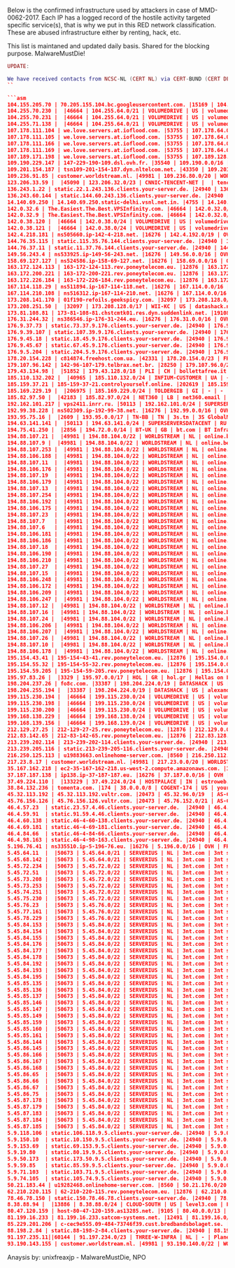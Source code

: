 Below is the confirmed infrastructure used by attackers in case of MMD-0062-2017. Each IP has a logged record of the hostile activity targeted specific service(s), that is why we put in this RED network classification. These are abused infrastructure either by renting, hack, etc.

This list is maintaned and updated daily basis. Shared for the blocking purpose. MalwareMustDie!

```lua
UPDATE:

We have received contacts from NCSC-NL (CERT NL) via CERT-BUND (CERT DE) to confirm that the hoster entity 3NT.COM's Abuse Team has terminated the related customer account(s) of Strudels attacker actor. We herewith report that http://3NT.COM  has been cleaned up, so you can remove the block for the 3NT.COM addresses. The list below is stayed as per it is for the RECORD purpose only, as evidence of cyber crime for the law enforcement who is now investigating the case.  - Thank you - 
``

```asm
104.155.205.70 | 70.205.155.104.bc.googleusercontent.com. |15169 | 104.154.0.0/15 | GOOGLE | US | google.com | Google Inc.
104.255.70.230 |  |46664 | 104.255.64.0/21 | VOLUMEDRIVE | US | volumedrive.com | VolumeDrive
104.255.70.231 |  |46664 | 104.255.64.0/21 | VOLUMEDRIVE | US | volumedrive.com | VolumeDrive
104.255.71.138 |  |46664 | 104.255.64.0/21 | VOLUMEDRIVE | US | volumedrive.com | VolumeDrive
107.178.111.104 | we.love.servers.at.ioflood.com. |53755 | 107.178.64.0/18 | IOFLOOD | US | lakesidewebhosting.com | Lakeside Web Hosting LLC
107.178.111.105 | we.love.servers.at.ioflood.com. |53755 | 107.178.64.0/18 | IOFLOOD | US | lakesidewebhosting.com | Lakeside Web Hosting LLC
107.178.111.166 | we.love.servers.at.ioflood.com. |53755 | 107.178.64.0/18 | IOFLOOD | US | ioflood.com | BudgetNode LLC
107.178.111.169 | we.love.servers.at.ioflood.com. |53755 | 107.178.64.0/18 | IOFLOOD | US | ioflood.com | BudgetNode LLC
107.189.171.198 | we.love.servers.at.ioflood.com. |53755 | 107.189.128.0/18 | IOFLOOD | US | klayer.com | KLAYER
109.190.229.147 | 147-229-190-109.dsl.ovh.fr. |35540 | 109.190.0.0/16 | OVH | FR | ovh.com | OVH SAS
109.201.154.187 | tsn109-201-154-187.dyn.nltelcom.net. |43350 | 109.201.128.0/19 | NFORCE | NL | nforce.com | NForce Entertainment B.V.
109.236.91.85 | customer.worldstream.nl. |49981 | 109.236.80.0/20 | WORLDSTREAM | NL | worldstream.nl | WorldStream
123.206.33.59 |  |45090 | 123.206.32.0/23 | CNNIC-TENCENT-NET |  | tencent.com | Tencent Cloud Computing (Beijing) Co. Ltd.
136.243.1.22 | static.22.1.243.136.clients.your-server.de. |24940 | 136.243.0.0/16 | HETZNER | DE | hetzner.de | Hetzner Online AG
136.243.60.144 | static.144.60.243.136.clients.your-server.de. |24940 | 136.243.0.0/16 | HETZNER | DE | hetzner.de | Hetzner Online AG
14.140.69.250 | 14.140.69.250.static-delhi.vsnl.net.in. |4755 | 14.140.64.0/21 | TATACOMM | IN | vsnl.net.in | Internet Service Provider
142.0.32.6 | The.Easiest.The.Best.VPSInfinity.com. |46664 | 142.0.32.0/24 | VOLUMEDRIVE | US | volumedrive.com | VolumeDrive
142.0.32.9 | The.Easiest.The.Best.VPSInfinity.com. |46664 | 142.0.32.0/24 | VOLUMEDRIVE | US | volumedrive.com | VolumeDrive
142.0.38.120 |  |46664 | 142.0.38.0/24 | VOLUMEDRIVE | US | volumedrive.com | VolumeDrive
142.0.38.121 |  |46664 | 142.0.38.0/24 | VOLUMEDRIVE | US | volumedrive.com | VolumeDrive
142.4.218.181 | ns505660.ip-142-4-218.net. |16276 | 142.4.192.0/19 | OVH | FR | ovh.com | OVH Hosting Inc.
144.76.35.115 | static.115.35.76.144.clients.your-server.de. |24940 | 144.76.0.0/16 | HETZNER | DE | hetzner.de | Hetzner Online AG
144.76.37.11 | static.11.37.76.144.clients.your-server.de. |24940 | 144.76.0.0/16 | HETZNER | DE | hetzner.de | Hetzner Online AG
149.56.243.4 | ns533925.ip-149-56-243.net. |16276 | 149.56.0.0/16 | OVH | FR | suitesoftware.com | Suite Software
158.69.127.127 | ns524586.ip-158-69-127.net. |16276 | 158.69.0.0/16 | OVH | FR | parsons.com | Parsons Corporation
163.172.124.113 | 163-172-124-113.rev.poneytelecom.eu. |12876 | 163.172.0.0/16 | AS12876 | FR | hmrc.gov.uk | HM Customs and Excise HQ Network
163.172.200.221 | 163-172-200-221.rev.poneytelecom.eu. |12876 | 163.172.0.0/16 | AS12876 | FR | hmrc.gov.uk | HM Customs and Excise HQ Network
163.172.226.184 | 163-172-226-184.rev.poneytelecom.eu. |12876 | 163.172.0.0/16 | AS12876 | FR | hmrc.gov.uk | HM Customs and Excise HQ Network
167.114.118.29 | ns511894.ip-167-114-118.net. |16276 | 167.114.0.0/16 | OVH | FR | ovh.com | OVH Hosting Inc.
167.114.210.108 | ns516312.ip-167-114-210.net. |16276 | 167.114.0.0/16 | OVH | FR | ovh.com | OVH Hosting Inc.
173.208.141.170 | 01f190-refoils.geekspicy.com. |32097 | 173.208.128.0/17 | WII-KC | US | wholesaleinternet.com | Wholesale Internet Inc.
173.208.251.50 |  |32097 | 173.208.128.0/17 | WII-KC | US | datashack.net | DataShack LC
173.81.108.81 | 173-81-108-81.chstcmtk01.res.dyn.suddenlink.net. |19108 | 173.81.0.0/17 | SUDDENLINK-COMMUNICA | US | suddenlink.com | Suddenlink Communications
176.31.244.32 | ns386546.ip-176-31-244.eu. |16276 | 176.31.0.0/16 | OVH | FR | ovh.com | OVH SAS
176.9.37.73 | static.73.37.9.176.clients.your-server.de. |24940 | 176.9.0.0/16 | HETZNER | DE | hetzner.de | Hetzner Online AG
176.9.39.107 | static.107.39.9.176.clients.your-server.de. |24940 | 176.9.0.0/16 | HETZNER | DE | hetzner.de | Hetzner Online AG
176.9.45.18 | static.18.45.9.176.clients.your-server.de. |24940 | 176.9.0.0/16 | HETZNER | DE | hetzner.de | Hetzner Online AG
176.9.45.67 | static.67.45.9.176.clients.your-server.de. |24940 | 176.9.0.0/16 | HETZNER | DE | hetzner.de | Hetzner Online AG
176.9.5.204 | static.204.5.9.176.clients.your-server.de. |24940 | 176.9.0.0/16 | HETZNER | DE | hetzner.de | Hetzner Online AG
178.20.154.228 | c814874.freehost.com.ua. |42331 | 178.20.154.0/23 | FREEHOST | UA | freehost.com.ua | PE Freehost
179.107.96.142 | 142-96-107-179.telbrax.net.br. |28250 | 179.107.96.0/20 | Telbrax | BR | telbrax.com.br | Telbrax Ltda
179.43.134.98 |  |51852 | 179.43.128.0/18 | PLI | CH | bollettafree.it | Private Layer Switzerland
185.110.132.202 |  |40965 | 185.110.132.0/24 | INFIUM-CUSTOMER | UA | - | -
185.159.37.21 | 185-159-37-21.controlyourself.online. |202619 | 185.159.37.0/24 | FENIKS | RU | - | -
185.169.229.19 |  |206975 | 185.169.229.0/24 | TOLDERGIB | GI | - | -
185.82.97.50 |  |42183 | 185.82.97.0/24 | NET360 | LB | net360.email | Net 360 S.A.R.L
192.162.101.217 | vps2411.inrr.ru. |50113 | 192.162.101.0/24 | SUPERSERVERSDATACENT | RU | ntx.ru | MediaServicePlus Ltd.
192.99.38.228 | ns502309.ip-192-99-38.net. |16276 | 192.99.0.0/16 | OVH | FR | ovh.com | OVH Hosting Inc.
193.95.75.16 |  |2609 | 193.95.0.0/17 | TN-BB | TN | 3s.tn | 3S GlobalNet
194.63.141.141 |  |50113 | 194.63.141.0/24 | SUPERSERVERSDATACENT | RU | ntx.ru | MediaServicePlus Ltd.
194.75.41.250 |  |2856 | 194.72.0.0/14 | BT-UK | GB | bt.com | BT Infrastructure Layer
194.88.107.21 |  |49981 | 194.88.104.0/22 | WORLDSTREAM | NL | online.be | Online Internet nv/sa
194.88.107.9 |  |49981 | 194.88.104.0/22 | WORLDSTREAM | NL | online.be | Online Internet nv/sa
194.88.107.253 |  |49981 | 194.88.104.0/22 | WORLDSTREAM | NL | online.be | Online Internet nv/sa
194.88.106.188 |  |49981 | 194.88.104.0/22 | WORLDSTREAM | NL | online.be | Online Internet nv/sa
194.88.107.11  |  |49981 | 194.88.104.0/22 | WORLDSTREAM | NL | online.be | Online Internet nv/sa
194.88.106.176 |  |49981 | 194.88.104.0/22 | WORLDSTREAM | NL | online.be | Online Internet nv/sa
194.88.107.19  |  |49981 | 194.88.104.0/22 | WORLDSTREAM | NL | online.be | Online Internet nv/sa
194.88.106.179 |  |49981 | 194.88.104.0/22 | WORLDSTREAM | NL | online.be | Online Internet nv/sa
194.88.107.13  |  |49981 | 194.88.104.0/22 | WORLDSTREAM | NL | online.be | Online Internet nv/sa
194.88.107.254 |  |49981 | 194.88.104.0/22 | WORLDSTREAM | NL | online.be | Online Internet nv/sa
194.88.106.192 |  |49981 | 194.88.104.0/22 | WORLDSTREAM | NL | online.be | Online Internet nv/sa
194.88.106.175 |  |49981 | 194.88.104.0/22 | WORLDSTREAM | NL | online.be | Online Internet nv/sa
194.88.107.23  |  |49981 | 194.88.104.0/22 | WORLDSTREAM | NL | online.be | Online Internet nv/sa
194.88.107.7   |  |49981 | 194.88.104.0/22 | WORLDSTREAM | NL | online.be | Online Internet nv/sa
194.88.107.6   |  |49981 | 194.88.104.0/22 | WORLDSTREAM | NL | online.be | Online Internet nv/sa
194.88.106.181 |  |49981 | 194.88.104.0/22 | WORLDSTREAM | NL | online.be | Online Internet nv/sa
194.88.106.186 |  |49981 | 194.88.104.0/22 | WORLDSTREAM | NL | online.be | Online Internet nv/sa
194.88.107.18  |  |49981 | 194.88.104.0/22 | WORLDSTREAM | NL | online.be | Online Internet nv/sa
194.88.106.190 |  |49981 | 194.88.104.0/22 | WORLDSTREAM | NL | online.be | Online Internet nv/sa
194.88.106.210 |  |49981 | 194.88.104.0/22 | WORLDSTREAM | NL | online.be | Online Internet nv/sa
194.88.107.27  |  |49981 | 194.88.104.0/22 | WORLDSTREAM | NL | online.be | Online Internet nv/sa
194.88.107.15  |  |49981 | 194.88.104.0/22 | WORLDSTREAM | NL | online.be | Online Internet nv/sa
194.88.106.248 |  |49981 | 194.88.104.0/22 | WORLDSTREAM | NL | online.be | Online Internet nv/sa
194.88.106.172 |  |49981 | 194.88.104.0/22 | WORLDSTREAM | NL | online.be | Online Internet nv/sa
194.88.106.209 |  |49981 | 194.88.104.0/22 | WORLDSTREAM | NL | online.be | Online Internet nv/sa
194.88.106.247 |  |49981 | 194.88.104.0/22 | WORLDSTREAM | NL | online.be | Online Internet nv/sa
194.88.107.12 |  |49981 | 194.88.104.0/22 | WORLDSTREAM | NL | online.be | Online Internet nv/sa
194.88.107.16 |  |49981 | 194.88.104.0/22 | WORLDSTREAM | NL | online.be | Online Internet nv/sa
194.88.107.24 |  |49981 | 194.88.104.0/22 | WORLDSTREAM | NL | online.be | Online Internet nv/sa
194.88.106.206 |  |49981 | 194.88.104.0/22 | WORLDSTREAM | NL | online.be | Online Internet nv/sa
194.88.106.207 |  |49981 | 194.88.104.0/22 | WORLDSTREAM | NL | online.be | Online Internet nv/sa
194.88.107.26 |  |49981 | 194.88.104.0/22 | WORLDSTREAM | NL | online.be | Online Internet nv/sa
194.88.107.10 |  |49981 | 194.88.104.0/22 | WORLDSTREAM | NL | online.be | Online Internet nv/sa
194.88.106.178 |  |49981 | 194.88.104.0/22 | WORLDSTREAM | NL | online.be | Online Internet nv/sa
195.154.43.41 | 195-154-43-41.rev.poneytelecom.eu. |12876 | 195.154.0.0/16 | AS12876 | FR | online.net | Online S.A.S.
195.154.55.32 | 195-154-55-32.rev.poneytelecom.eu. |12876 | 195.154.0.0/16 | AS12876 | FR | online.net | Online S.A.S.
195.154.59.205 | 195-154-59-205.rev.poneytelecom.eu. |12876 | 195.154.0.0/16 | AS12876 | FR | online.net | Online S.A.S.
195.97.83.26 |  |3329 | 195.97.0.0/17 | HOL | GR | hol.gr | Hellas on Line S.A.
198.204.237.26 | fo8c.com. |33387 | 198.204.224.0/19 | DATASHACK | US | datashack.net | DataShack LC
198.204.255.194 |  |33387 | 198.204.224.0/19 | DATASHACK | US | alexanderneves.com.br | Zhou Pizhong
199.115.230.194 |  |46664 | 199.115.230.0/24 | VOLUMEDRIVE | US | volumedrive.com | VolumeDrive
199.115.230.198 |  |46664 | 199.115.230.0/24 | VOLUMEDRIVE | US | volumedrive.com | VolumeDrive
199.115.230.200 |  |46664 | 199.115.230.0/24 | VOLUMEDRIVE | US | volumedrive.com | VolumeDrive
199.168.138.229 |  |46664 | 199.168.138.0/24 | VOLUMEDRIVE | US | volumedrive.com | VolumeDrive
199.168.139.156 |  |46664 | 199.168.139.0/24 | VOLUMEDRIVE | US | volumedrive.com | VolumeDrive
212.129.27.25 | 212-129-27-25.rev.poneytelecom.eu. |12876 | 212.129.0.0/18 | AS12876 | FR | online.net | Online S.A.S.
212.83.142.65 | 212-83-142-65.rev.poneytelecom.eu. |12876 | 212.83.128.0/19 | AS12876 | FR | online.net | Online S.A.S.
213.239.202.114 | 213-239-202-114.clients.your-server.de. |24940 | 213.239.192.0/18 | HETZNER | DE | hetzner.de | Hetzner Online AG
213.239.205.116 | static.213-239-205-116.clients.your-server.de. |24940 | 213.239.192.0/18 | HETZNER | DE | hetzner.de | Hetzner Online AG
216.250.125.113 | u19883663.onlinehome-server.com. |8560 | 216.250.112.0/20 | ONEANDONE | DE | oneandone.net | 1&1 Internet Inc.
217.23.8.17 | customer.worldstream.nl. |49981 | 217.23.0.0/20 | WORLDSTREAM | NL | worldstream.nl | WorldStream
35.167.162.218 | ec2-35-167-162-218.us-west-2.compute.amazonaws.com. |16509 | 35.160.0.0/13 | AMAZON-02 | US | merit.edu | Merit Network Inc.
37.187.187.138 | ip138.ip-37-187-187.eu. |16276 | 37.187.0.0/16 | OVH | FR | ovh.com | OVH SAS
37.49.224.110 |  |133229 | 37.49.224.0/24 | HOSTPALACE | IN | estroweb.in | Estro Web Services Private Limited
38.84.132.236 | tomenta.com. |174 | 38.0.0.0/8 | COGENT-174 | US | yourbestnetwork.net | Hostzealot
45.32.113.192 | 45.32.113.192.vultr.com. |20473 | 45.32.96.0/19  | AS-CHOOPA | US | choopa.com | Choopa LLC
45.76.156.126 | 45.76.156.126.vultr.com. |20473 | 45.76.152.0/21 | AS-CHOOPA | US | choopa.com | Choopa LLC
46.4.57.23  | static.23.57.4.46.clients.your-server.de.  |24940 | 46.4.0.0/16 | HETZNER | DE | hetzner.de | Hetzner Online AG
46.4.59.91  | static.91.59.4.46.clients.your-server.de.  |24940 | 46.4.0.0/16 | HETZNER | DE | hetzner.de | Hetzner Online AG
46.4.60.138 | static.46-4-60-138.clients.your-server.de. |24940 | 46.4.0.0/16 | HETZNER | DE | hetzner.de | Hetzner Online AG
46.4.69.181 | static.46-4-69-181.clients.your-server.de. |24940 | 46.4.0.0/16 | HETZNER | DE | hetzner.de | Hetzner Online AG
46.4.84.66  | static.46-4-84-66.clients.your-server.de.  |24940 | 46.4.0.0/16 | HETZNER | DE | hetzner.de | Hetzner Online AG
46.4.98.163 | static.46-4-98-163.clients.your-server.de. |24940 | 46.4.0.0/16 | HETZNER | DE | hetzner.de | Hetzner Online AG
5.196.76.41 | ns335510.ip-5-196-76.eu. |16276 | 5.196.0.0/16 | OVH | FR | ovh.com | OVH SAS
5.45.64.11  |  |50673 | 5.45.64.0/21 | SERVERIUS | NL | 3nt.com | 3nt solutions LLP
5.45.68.142 |  |50673 | 5.45.64.0/21 | SERVERIUS | NL | 3nt.com | 3nt solutions LLP
5.45.72.234 |  |50673 | 5.45.72.0/22 | SERVERIUS | NL | 3nt.com | 3nt solutions LLP
5.45.72.51  |  |50673 | 5.45.72.0/22 | SERVERIUS | NL | 3nt.com | 3nt solutions LLP
5.45.73.208 |  |50673 | 5.45.72.0/22 | SERVERIUS | NL | 3nt.com | 3nt solutions LLP
5.45.73.253 |  |50673 | 5.45.72.0/22 | SERVERIUS | NL | 3nt.com | 3nt solutions LLP
5.45.74.251 |  |50673 | 5.45.72.0/22 | SERVERIUS | NL | 3nt.com | 3nt solutions LLP
5.45.75.230 |  |50673 | 5.45.72.0/22 | SERVERIUS | NL | 3nt.com | 3nt solutions LLP
5.45.76.23  |  |50673 | 5.45.76.0/22 | SERVERIUS | NL | 3nt.com | 3nt solutions LLP
5.45.77.161 |  |50673 | 5.45.76.0/22 | SERVERIUS | NL | 3nt.com | 3nt solutions LLP
5.45.78.229 |  |50673 | 5.45.76.0/22 | SERVERIUS | NL | 3nt.com | 3nt solutions LLP
5.45.84.153 |  |50673 | 5.45.84.0/22 | SERVERIUS | NL | 3nt.com | 3nt solutions LLP
5.45.84.154 |  |50673 | 5.45.84.0/22 | SERVERIUS | NL | 3nt.com | 3nt solutions LLP
5.45.84.155 |  |50673 | 5.45.84.0/22 | SERVERIUS | NL | 3nt.com | 3nt solutions LLP
5.45.84.176 |  |50673 | 5.45.84.0/22 | SERVERIUS | NL | 3nt.com | 3nt solutions LLP
5.45.84.177 |  |50673 | 5.45.84.0/22 | SERVERIUS | NL | 3nt.com | 3nt solutions LLP
5.45.84.178 |  |50673 | 5.45.84.0/22 | SERVERIUS | NL | 3nt.com | 3nt solutions LLP
5.45.84.192 |  |50673 | 5.45.84.0/22 | SERVERIUS | NL | 3nt.com | 3nt solutions LLP
5.45.84.193 |  |50673 | 5.45.84.0/22 | SERVERIUS | NL | 3nt.com | 3nt solutions LLP
5.45.84.195 |  |50673 | 5.45.84.0/22 | SERVERIUS | NL | 3nt.com | 3nt solutions LLP
5.45.85.135 |  |50673 | 5.45.84.0/22 | SERVERIUS | NL | 3nt.com | 3nt solutions LLP
5.45.85.136 |  |50673 | 5.45.84.0/22 | SERVERIUS | NL | 3nt.com | 3nt solutions LLP
5.45.85.137 |  |50673 | 5.45.84.0/22 | SERVERIUS | NL | 3nt.com | 3nt solutions LLP
5.45.85.146 |  |50673 | 5.45.84.0/22 | SERVERIUS | NL | 3nt.com | 3nt solutions LLP
5.45.85.147 |  |50673 | 5.45.84.0/22 | SERVERIUS | NL | 3nt.com | 3nt solutions LLP
5.45.85.149 |  |50673 | 5.45.84.0/22 | SERVERIUS | NL | 3nt.com | 3nt solutions LLP
5.45.85.159 |  |50673 | 5.45.84.0/22 | SERVERIUS | NL | 3nt.com | 3nt solutions LLP
5.45.85.160 |  |50673 | 5.45.84.0/22 | SERVERIUS | NL | 3nt.com | 3nt solutions LLP
5.45.85.161 |  |50673 | 5.45.84.0/22 | SERVERIUS | NL | 3nt.com | 3nt solutions LLP
5.45.86.144 |  |50673 | 5.45.84.0/22 | SERVERIUS | NL | 3nt.com | 3nt solutions LLP
5.45.86.145 |  |50673 | 5.45.84.0/22 | SERVERIUS | NL | 3nt.com | 3nt solutions LLP
5.45.86.166 |  |50673 | 5.45.84.0/22 | SERVERIUS | NL | 3nt.com | 3nt solutions LLP
5.45.86.167 |  |50673 | 5.45.84.0/22 | SERVERIUS | NL | 3nt.com | 3nt solutions LLP
5.45.86.168 |  |50673 | 5.45.84.0/22 | SERVERIUS | NL | 3nt.com | 3nt solutions LLP
5.45.86.65  |  |50673 | 5.45.84.0/22 | SERVERIUS | NL | 3nt.com | 3nt solutions LLP
5.45.86.66  |  |50673 | 5.45.84.0/22 | SERVERIUS | NL | 3nt.com | 3nt solutions LLP
5.45.86.67  |  |50673 | 5.45.84.0/22 | SERVERIUS | NL | 3nt.com | 3nt solutions LLP
5.45.86.75  |  |50673 | 5.45.84.0/22 | SERVERIUS | NL | 3nt.com | 3nt solutions LLP
5.45.87.178 |  |50673 | 5.45.84.0/22 | SERVERIUS | NL | 3nt.com | 3nt solutions LLP
5.45.87.179 |  |50673 | 5.45.84.0/22 | SERVERIUS | NL | 3nt.com | 3nt solutions LLP
5.45.87.183 |  |50673 | 5.45.84.0/22 | SERVERIUS | NL | 3nt.com | 3nt solutions LLP
5.45.87.184 |  |50673 | 5.45.84.0/22 | SERVERIUS | NL | 3nt.com | 3nt solutions LLP
5.45.87.185 |  |50673 | 5.45.84.0/22 | SERVERIUS | NL | 3nt.com | 3nt solutions LLP
5.9.118.106 | static.106.118.9.5.clients.your-server.de. |24940 | 5.9.0.0/16 | HETZNER | DE | hetzner.de | Hetzner Online AG
5.9.150.10  | static.10.150.9.5.clients.your-server.de. |24940 | 5.9.0.0/16 | HETZNER | DE | hetzner.de | Hetzner Online AG
5.9.153.69  | static.69.153.9.5.clients.your-server.de. |24940 | 5.9.0.0/16 | HETZNER | DE | hetzner.de | Hetzner Online AG
5.9.19.80   | static.80.19.9.5.clients.your-server.de. |24940 | 5.9.0.0/16 | HETZNER | DE | hetzner.de | Hetzner Online AG
5.9.50.173  | static.173.50.9.5.clients.your-server.de. |24940 | 5.9.0.0/16 | HETZNER | DE | hetzner.de | Hetzner Online AG
5.9.59.85   | static.85.59.9.5.clients.your-server.de. |24940 | 5.9.0.0/16 | HETZNER | DE | hetzner.de | Hetzner Online AG
5.9.71.103  | static.103.71.9.5.clients.your-server.de. |24940 | 5.9.0.0/16 | HETZNER | DE | hetzner.de | Hetzner Online AG
5.9.74.105  | static.105.74.9.5.clients.your-server.de. |24940 | 5.9.0.0/16 | HETZNER | DE | hetzner.de | Hetzner Online AG
50.21.183.44 | u19282468.onlinehome-server.com. |8560 | 50.21.176.0/20 | ONEANDONE | DE | oneandone.net | 1&1 Internet Inc.
62.210.220.115 | 62-210-220-115.rev.poneytelecom.eu. |12876 | 62.210.0.0/16 | AS12876 | FR | online.net | Online S.A.S.
78.46.78.150 | static.150.78.46.78.clients.your-server.de. |24940 | 78.46.0.0/15 | HETZNER | DE | hetzner.de | Hetzner Online AG
8.38.88.94 |  |13886 | 8.38.88.0/24 | CLOUD-SOUTH | US | level3.com | Level 3 Communications Inc.
80.47.120.159 | host-80-47-120-159.as13285.net. |9105 | 80.40.0.0/13 | TISCALI | GB | talktalk.co.uk | Pipex - Tiscali Migration Space
81.199.16.233 | 81.199.16.233.satcom-systems.net. |12491 | 81.199.16.0/22 | IPPLANET | IL | gilat.net | Gilat Satcom
85.229.201.206 | c-cec9e555.09-484-73746f39.cust.bredbandsbolaget.se. |2119 | 85.224.0.0/13 | TELENOR | NO | bredbandsbolaget.se | B2 customers in sto39.se
88.198.2.84 | static.88-198-2-84.clients.your-server.de. |24940 | 88.198.0.0/16 | HETZNER | DE | hetzner.de | Hetzner Online AG
91.197.235.11||60144 | 91.197.234.0/23 | THREE-W-INFRA | NL | - | Planet Telecom Ltd.
93.190.143.155 | customer.worldstream.nl. |49981 | 93.190.140.0/22 | WORLDSTREAM | NL | worldstream.nl | WorldStream
```
Anaysis by: unixfreaxjp - MalwareMustDie, NPO
